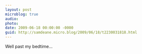 ```yaml
---
layout: post
microblog: true
audio: 
photo: 
date: 2009-06-18 00:00:00 -0000
guid: http://samdeane.micro.blog/2009/06/18/t2230031818.html
---
```

Well past my bedtime...
